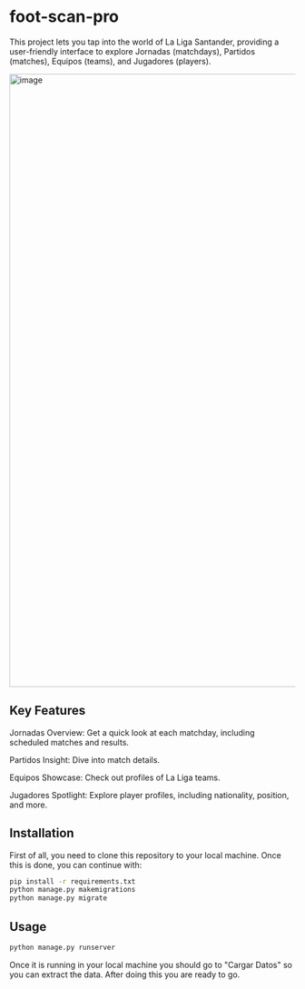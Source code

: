 # foot-scan-pro
This project lets you tap into the world of La Liga Santander, providing a user-friendly interface to explore Jornadas (matchdays), Partidos (matches), Equipos (teams), and Jugadores (players).

<img width="1080" alt="image" src="https://github.com/Marchabar/foot-scan-pro/assets/100620336/bf7bd002-27e6-4bc4-877c-dbd3870c5722">


## Key Features
Jornadas Overview: Get a quick look at each matchday, including scheduled matches and results.

Partidos Insight: Dive into match details.

Equipos Showcase: Check out profiles of La Liga teams.

Jugadores Spotlight: Explore player profiles, including nationality, position, and more.

## Installation

First of all, you need to clone this repository to your local machine. Once this is done, you can continue with:

```bash
pip install -r requirements.txt
python manage.py makemigrations
python manage.py migrate
```
## Usage
```bash
python manage.py runserver
```
Once it is running in your local machine you should go to "Cargar Datos" so you can extract the data. After doing this you are ready to go.
